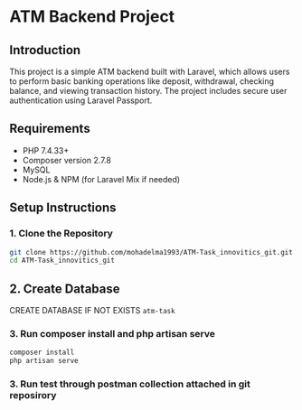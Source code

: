 # ATM Backend Project

## Introduction
This project is a simple ATM backend built with Laravel, which allows users to perform basic banking operations like deposit, withdrawal, checking balance, and viewing transaction history. The project includes secure user authentication using Laravel Passport.

## Requirements
- PHP 7.4.33+
- Composer version 2.7.8
- MySQL
- Node.js & NPM (for Laravel Mix if needed)

## Setup Instructions

### 1. Clone the Repository
```bash
git clone https://github.com/mohadelma1993/ATM-Task_innovitics_git.git
cd ATM-Task_innovitics_git
```
## 2. Create Database
CREATE DATABASE IF NOT EXISTS `atm-task`

### 3. Run composer install and php artisan serve
```bash
composer install
php artisan serve
```
### 3. Run test through postman collection attached in git reposirory